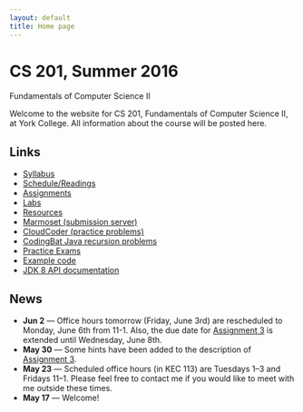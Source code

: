 ```yaml
---
layout: default
title: Home page
---
```


# CS 201, Summer 2016

<div id="subtitle">Fundamentals of Computer Science II</div>

Welcome to the website for CS 201, Fundamentals of Computer Science II, at York College.  All information about the course will be posted here.

## Links

* [Syllabus](syllabus.html)
* [Schedule/Readings](schedule.html)
* [Assignments](assign/index.html)
* [Labs](labs/index.html)
* [Resources](resources/index.html)
* [Marmoset (submission server)](https://cs.ycp.edu/marmoset)
* [CloudCoder (practice problems)](https://cs.ycp.edu/cloudcoder)
* [CodingBat Java recursion problems](http://codingbat.com/java/Recursion-1)
* [Practice Exams](practice/index.html)
* [Example code](examples/index.html)
* [JDK 8 API documentation](https://docs.oracle.com/javase/8/docs/api/)

## News

* **Jun 2** &mdash; Office hours tomorrow (Friday, June 3rd) are rescheduled to Monday, June 6th from 11-1.  Also, the due date for [Assignment 3](assign/assign03.html) is extended until Wednesday, June 8th.
* **May 30** &mdash; Some hints have been added to the description of [Assignment 3](assign/assign03.html).
* **May 23** &mdash; Scheduled office hours (in KEC 113) are Tuesdays 1&ndash;3 and Fridays 11&ndash;1.  Please feel free to contact me if you would like to meet with me outside these times.
* **May 17** &mdash; Welcome!
